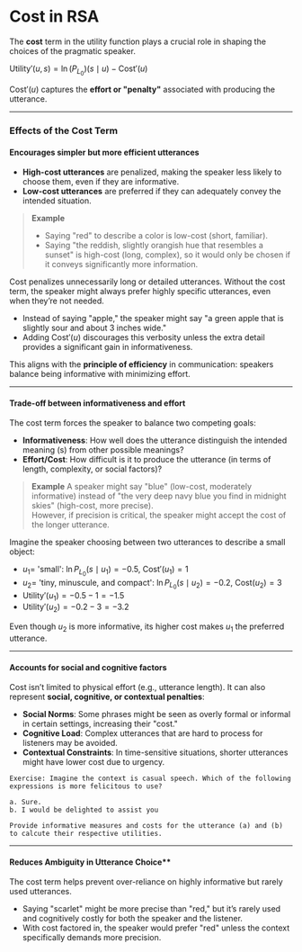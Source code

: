 # Cost in RSA

The **cost** term in the utility function plays a crucial role in shaping the choices of the pragmatic speaker. 

$\text{Utility}'(u, s) = \ln (P_{L_0})(s \mid u) - \text{Cost}'(u)$

$\text{Cost}'(u)$ captures the **effort or "penalty"** associated with producing the utterance.

---

### Effects of the Cost Term

#### Encourages simpler but more efficient utterances

- **High-cost utterances** are penalized, making the speaker less likely to choose them, even if they are informative.
- **Low-cost utterances** are preferred if they can adequately convey the intended situation.

> **Example** <br>
> - Saying "red" to describe a color is low-cost (short, familiar).
> - Saying "the reddish, slightly orangish hue that resembles a sunset" is high-cost (long, complex), so it would only be chosen if it conveys significantly more information.

Cost penalizes unnecessarily long or detailed utterances. Without the cost term, the speaker might always prefer highly specific utterances, even when they’re not needed. 

- Instead of saying "apple," the speaker might say "a green apple that is slightly sour and about 3 inches wide."
- Adding $\text{Cost}'(u)$ discourages this verbosity unless the extra detail provides a significant gain in informativeness.

This aligns with the **principle of efficiency** in communication: speakers balance being informative with minimizing effort.

---

#### Trade-off between informativeness and effort

The cost term forces the speaker to balance two competing goals:

- **Informativeness**: How well does the utterance distinguish the intended meaning \(s\) from other possible meanings?
- **Effort/Cost**: How difficult is it to produce the utterance (in terms of length, complexity, or social factors)?

> **Example**
> A speaker might say "blue" (low-cost, moderately informative) instead of "the very deep navy blue you find in midnight skies" (high-cost, more precise). <br>
> However, if precision is critical, the speaker might accept the cost of the longer utterance.

Imagine the speaker choosing between two utterances to describe a small object:

- $u_1 =$ 'small': $\ln P_{L_0}(s \mid u_1) = -0.5$, $\text{Cost}'(u_1) = 1$
- $u_2 =$ 'tiny, minuscule, and compact': $\ln P_{L_0}(s \mid u_2) = -0.2$, $\text{Cost}(u_2) = 3$
- $\text{Utility}'(u_1) = -0.5 - 1 = -1.5$
- $\text{Utility}'(u_2) = -0.2 - 3 = -3.2$

Even though $u_2$ is more informative, its higher cost makes $u_1$ the preferred utterance.

---

#### Accounts for social and cognitive factors
Cost isn’t limited to physical effort (e.g., utterance length). It can also represent **social, cognitive, or contextual penalties**:

- **Social Norms**: Some phrases might be seen as overly formal or informal in certain settings, increasing their "cost."
- **Cognitive Load**: Complex utterances that are hard to process for listeners may be avoided.
- **Contextual Constraints**: In time-sensitive situations, shorter utterances might have lower cost due to urgency.

```
Exercise: Imagine the context is casual speech. Which of the following expressions is more felicitous to use?

a. Sure.
b. I would be delighted to assist you

Provide informative measures and costs for the utterance (a) and (b) to calcute their respective utilities. 
```

---

#### Reduces Ambiguity in Utterance Choice**
The cost term helps prevent over-reliance on highly informative but rarely used utterances. 

- Saying "scarlet" might be more precise than "red," but it’s rarely used and cognitively costly for both the speaker and the listener.
- With cost factored in, the speaker would prefer "red" unless the context specifically demands more precision.
